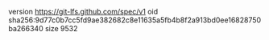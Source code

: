 version https://git-lfs.github.com/spec/v1
oid sha256:9d77c0b7cc5fd9ae382682c8e11635a5fb4b8f2a913bd0ee16828750ba266340
size 9532
